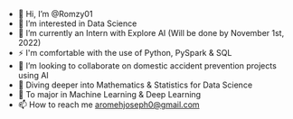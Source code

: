 - 👋 Hi, I’m @Romzy01
- 👀 I’m interested in Data Science
- 🌱 I’m currently an Intern with Explore AI (Will be done by November 1st, 2022)
-	⚡ I'm comfortable with the use of Python, PySpark & SQL 
- 💞️ I’m looking to collaborate on domestic accident prevention projects using AI
- 📃 Diving deeper into Mathematics & Statistics for Data Science
- 🔭 To major in Machine Learning & Deep Learning 
- 📫 How to reach me aromehjoseph0@gmail.com

<!---
Romzy01/Romzy01 is a ✨ special ✨ repository because its `README.md` (this file) appears on your GitHub profile.
You can click the Preview link to take a look at your changes.
--->
